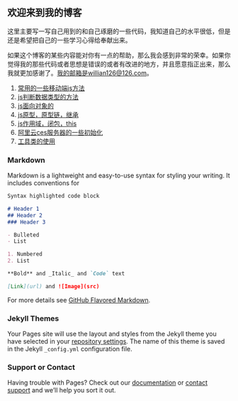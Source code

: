 <!--
 * @Author: 张国欣
 * @Description: blog主页
 * @Date: 2021-08-24 17:18:56
 * @LastEditors: Please set LastEditors
 * @LastEditTime: 2021-09-01 14:44:39
-->
## 欢迎来到我的博客

这里主要写一写自己用到的和自己琢磨的一些代码，我知道自己的水平很低，但是还是希望把自己的一些学习心得给奉献出来。

如果这个博客的某些内容能对你有一点的帮助，那么我会感到非常的荣幸。如果你觉得我的那些代码或者思想是错误的或者有改进的地方，并且愿意指正出来，那么我就更加感谢了。我的邮箱是willian126@126.com。 

1. [常用的一些移动端js方法](http://blog.zgx.zone/mobile/usuallUse)
2. [js判断数据类型的方法](http://blog.zgx.zone/js/dataType)
3. [js面向对象的](http://blog.zgx.zone/js/object)
4. [js原型，原型链，继承](http://blog.zgx.zone/js/prototype)
5. [js作用域，闭包，this](http://blog.zgx.zone/js/this)
6. [阿里云ces服务器的一些初始化](http://blog.zgx.zone/ces/init)
7. [工具类的使用](http://blog.zgx.zone/tool/init)
### Markdown

Markdown is a lightweight and easy-to-use syntax for styling your writing. It includes conventions for

```markdown
Syntax highlighted code block

# Header 1
## Header 2
### Header 3

- Bulleted
- List

1. Numbered
2. List

**Bold** and _Italic_ and `Code` text

[Link](url) and ![Image](src)
```

For more details see [GitHub Flavored Markdown](https://guides.github.com/features/mastering-markdown/).

### Jekyll Themes

Your Pages site will use the layout and styles from the Jekyll theme you have selected in your [repository settings](https://github.com/loveyangxiuli/loveyangxiuli.github.io/settings). The name of this theme is saved in the Jekyll `_config.yml` configuration file.

### Support or Contact

Having trouble with Pages? Check out our [documentation](https://help.github.com/categories/github-pages-basics/) or [contact support](https://github.com/contact) and we’ll help you sort it out.
